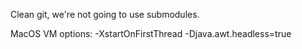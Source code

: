 Clean git, we're not going to use submodules.

MacOS VM options:
-XstartOnFirstThread -Djava.awt.headless=true